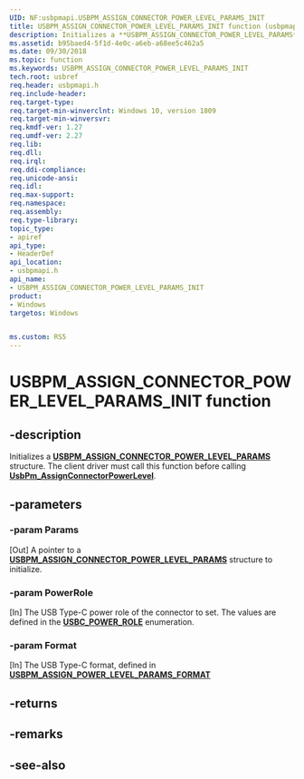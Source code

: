 ```yaml
---
UID: NF:usbpmapi.USBPM_ASSIGN_CONNECTOR_POWER_LEVEL_PARAMS_INIT
title: USBPM_ASSIGN_CONNECTOR_POWER_LEVEL_PARAMS_INIT function (usbpmapi.h)
description: Initializes a **USBPM_ASSIGN_CONNECTOR_POWER_LEVEL_PARAMS** structure.
ms.assetid: b95baed4-5f1d-4e0c-a6eb-a68ee5c462a5
ms.date: 09/30/2018
ms.topic: function
ms.keywords: USBPM_ASSIGN_CONNECTOR_POWER_LEVEL_PARAMS_INIT
tech.root: usbref
req.header: usbpmapi.h
req.include-header:
req.target-type:
req.target-min-winverclnt: Windows 10, version 1809
req.target-min-winversvr:
req.kmdf-ver: 1.27
req.umdf-ver: 2.27
req.lib: 
req.dll:
req.irql: 
req.ddi-compliance:
req.unicode-ansi:
req.idl:
req.max-support:
req.namespace:
req.assembly:
req.type-library: 
topic_type: 
- apiref
api_type: 
- HeaderDef
api_location: 
- usbpmapi.h
api_name: 
- USBPM_ASSIGN_CONNECTOR_POWER_LEVEL_PARAMS_INIT
product:
- Windows
targetos: Windows


ms.custom: RS5
---
```


# USBPM_ASSIGN_CONNECTOR_POWER_LEVEL_PARAMS_INIT function


## -description

Initializes a [**USBPM_ASSIGN_CONNECTOR_POWER_LEVEL_PARAMS**](nf-usbpmapi-usbpm_assign_connector_power_level_params_init.md) structure. The client driver must call this function before calling [**UsbPm_AssignConnectorPowerLevel**](nf-usbpmapi-usbpm_assignconnectorpowerlevel.md).

## -parameters

### -param Params
[Out] A pointer to a [**USBPM_ASSIGN_CONNECTOR_POWER_LEVEL_PARAMS**](nf-usbpmapi-usbpm_assign_connector_power_level_params_init.md) structure to initialize.
### -param PowerRole
[In] The USB Type-C power role of the connector to set. The values are defined in the [**USBC_POWER_ROLE**](../usbctypes/ne-usbctypes-_usbc_power_role.md) enumeration.
### -param Format
[In] The USB Type-C format, defined in [**USBPM_ASSIGN_POWER_LEVEL_PARAMS_FORMAT**](ne-usbpmapi-_usbpm_assign_power_level_params_format.md)

## -returns

## -remarks

## -see-also

